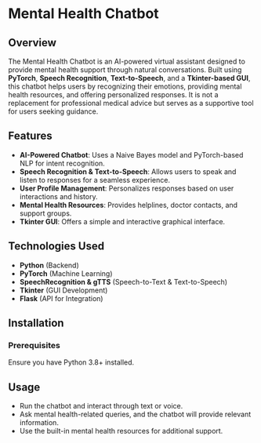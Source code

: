# Mental Health Chatbot

## Overview
The Mental Health Chatbot is an AI-powered virtual assistant designed to provide mental health support through natural conversations. Built using **PyTorch**, **Speech Recognition**, **Text-to-Speech**, and a **Tkinter-based GUI**, this chatbot helps users by recognizing their emotions, providing mental health resources, and offering personalized responses. It is not a replacement for professional medical advice but serves as a supportive tool for users seeking guidance.

## Features
- **AI-Powered Chatbot**: Uses a Naive Bayes model and PyTorch-based NLP for intent recognition.
- **Speech Recognition & Text-to-Speech**: Allows users to speak and listen to responses for a seamless experience.
- **User Profile Management**: Personalizes responses based on user interactions and history.
- **Mental Health Resources**: Provides helplines, doctor contacts, and support groups.
- **Tkinter GUI**: Offers a simple and interactive graphical interface.

## Technologies Used
- **Python** (Backend)
- **PyTorch** (Machine Learning)
- **SpeechRecognition & gTTS** (Speech-to-Text & Text-to-Speech)
- **Tkinter** (GUI Development)
- **Flask** (API for Integration)

## Installation
### Prerequisites
Ensure you have Python 3.8+ installed.



## Usage
- Run the chatbot and interact through text or voice.
- Ask mental health-related queries, and the chatbot will provide relevant information.
- Use the built-in mental health resources for additional support.


 
